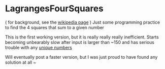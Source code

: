 # LagrangesFourSquares
( for background, see the <a href='https://en.wikipedia.org/wiki/Lagrange%27s_four-square_theorem'>wikipedia page</a> ) 
Just some programming practice to find the 4 squares that sum to a given number

This is the first working version, but it is really really really inefficient. Starts becoming unbearably slow after input is larger than ~150 and has serious trouble with any <a href='https://en.wikipedia.org/wiki/Lagrange%27s_four-square_theorem#Uniqueness'>unique numbers</a>

Will eventually post a faster version, but I was just proud to have found any solution at all   ~ 
